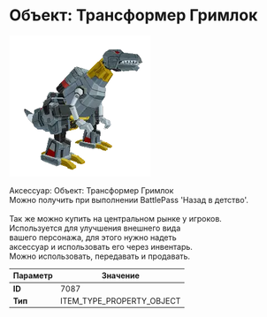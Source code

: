 # Объект: Трансформер Гримлок

![Item Image](../img/7087.webp?raw=true)

Аксессуар: Объект: Трансформер Гримлок<br>Можно получить при выполнении BattlePass 'Назад в детство'.<br><br>Так же можно купить на центральном рынке у игроков.<br>Используется для улучшения внешнего вида<br>вашего персонажа, для этого нужно надеть<br>аксессуар и использовать его через инвентарь.<br>Можно использовать, передавать и продавать.


| Параметр | Значение |
|----------|----------|
| **ID** | 7087 |
| **Тип** | ITEM_TYPE_PROPERTY_OBJECT |

